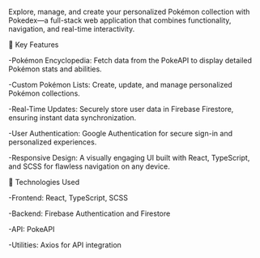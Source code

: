 Explore, manage, and create your personalized Pokémon collection with Pokedex—a full-stack web application that combines functionality, navigation, and real-time interactivity.

🌟 Key Features

-Pokémon Encyclopedia: Fetch data from the PokeAPI to display detailed Pokémon stats and abilities.

-Custom Pokémon Lists: Create, update, and manage personalized Pokémon collections.

-Real-Time Updates: Securely store user data in Firebase Firestore, ensuring instant data synchronization.

-User Authentication: Google Authentication for secure sign-in and personalized experiences.

-Responsive Design: A visually engaging UI built with React, TypeScript, and SCSS for flawless navigation on any device.

🚀 Technologies Used

-Frontend: React, TypeScript, SCSS

-Backend: Firebase Authentication and Firestore

-API: PokeAPI

-Utilities: Axios for API integration
